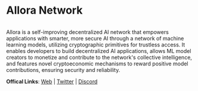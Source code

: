 # Allora Network

<figure><img src="https://pbs.twimg.com/media/GMfqjNKWMAAE8mj?format=png&#x26;name=4096x4096" alt=""><figcaption></figcaption></figure>

Allora is a self-improving decentralized AI network that empowers applications with smarter, more secure AI through a network of machine learning models, utilizing cryptographic primitives for trustless access. It enables developers to build decentralized AI applications, allows ML model creators to monetize and contribute to the network's collective intelligence, and features novel cryptoeconomic mechanisms to reward positive model contributions, ensuring security and reliability.

**Offical Links**: [Web](https://www.allora.network/) | [Twitter](https://x.com/AlloraNetwork) | [Discord ](https://discord.gg/allora)
